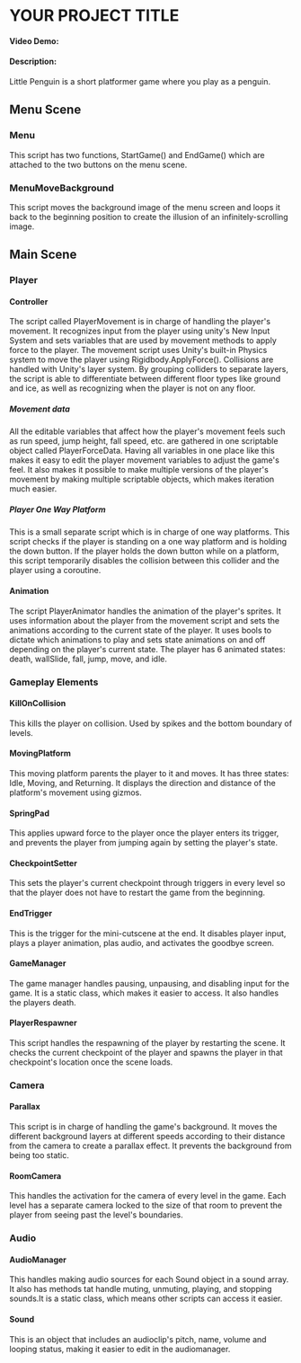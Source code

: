# YOUR PROJECT TITLE
#### Video Demo:  <URL HERE>
#### Description:
Little Penguin is a short platformer game where you play as a penguin. 

## Menu Scene

### Menu
This script has two functions, StartGame() and EndGame() which are attached to the two buttons on the menu scene.
### MenuMoveBackground
This script moves the background image of the menu screen and loops it back to the beginning position to create the illusion of an infinitely-scrolling image.

## Main Scene

### Player
#### Controller
The script called PlayerMovement is in charge of handling the player's movement. It recognizes input from the player using unity's New Input System and sets variables that are used by movement methods to apply force to the player. The movement script uses Unity's built-in Physics system to move the player using Rigidbody.ApplyForce(). Collisions are handled with Unity's layer system. By grouping colliders to separate layers, the script is able to differentiate between different floor types like ground and ice, as well as recognizing when the player is not on any floor.
##### Movement data
All the editable variables that affect how the player's movement feels such as run speed, jump height, fall speed, etc. are gathered in one scriptable object called PlayerForceData. Having all variables in one place like this makes it easy to edit the player movement variables to adjust the game's feel. It also makes it possible to make multiple versions of the player's movement by making multiple scriptable objects, which makes iteration much easier.
##### Player One Way Platform
This is a small separate script which is in charge of one way platforms. This script checks if the player is standing on a one way platform and is holding the down button. If the player holds the down button while on a platform, this script temporarily disables the collision between this collider and the player using a coroutine.
#### Animation
The script PlayerAnimator handles the animation of the player's sprites. It uses information about the player from the movement script and sets the animations according to the current state of the player. It uses bools to dictate which animations to play and sets state animations on and off depending on the player's current state. The player has 6 animated states: death, wallSlide, fall, jump, move, and idle.

### Gameplay Elements
#### KillOnCollision
This kills the player on collision. Used by spikes and the bottom boundary of levels.
#### MovingPlatform
This moving platform parents the player to it and moves. It has three states: Idle, Moving, and Returning. It displays the direction and distance of the platform's movement using gizmos.
#### SpringPad
This applies upward force to the player once the player enters its trigger, and prevents the player from jumping again by setting the player's state.
#### CheckpointSetter
This sets the player's current checkpoint through triggers in every level so that the player does not have to restart the game from the beginning.
#### EndTrigger
This is the trigger for the mini-cutscene at the end. It disables player input, plays a player animation, plas audio, and activates the goodbye screen.
#### GameManager
The game manager handles pausing, unpausing, and disabling input for the game. It is a static class, which makes it easier to access. It also handles the players death.
#### PlayerRespawner
This script handles the respawning of the player by restarting the scene. It checks the current checkpoint of the player and spawns the player in that checkpoint's location once the scene loads.

### Camera
#### Parallax
This script is in charge of handling the game's background. It moves the different background layers at different speeds according to their distance from the camera to create a parallax effect. It prevents the background from being too static.
#### RoomCamera
This handles the activation for the camera of every level in the game. Each level has a separate camera locked to the size of that room to prevent the player from seeing past the level's boundaries.

### Audio
#### AudioManager
This handles making audio sources for each Sound object in a sound array. It also has methods tat handle muting, unmuting, playing, and stopping sounds.It is a static class, which means other scripts can access it easier.
#### Sound
This is an object that includes an audioclip's pitch, name, volume and looping status, making it easier to edit in the audiomanager.

